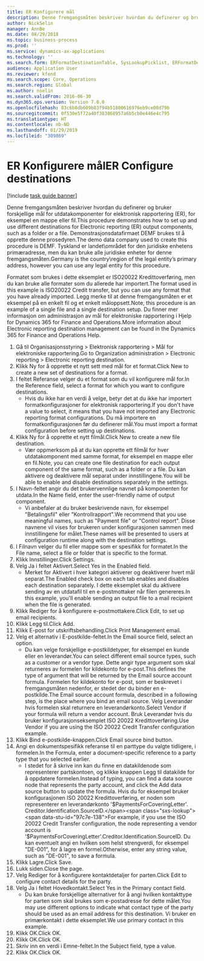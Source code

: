 ```yaml
---
title: ER Konfigurere mål
description: Denne fremgangsmåten beskriver hvordan du definerer og bruker forskjellige mål for utdatakomponenter for elektronisk rapportering (ER), for eksempel en mappe eller fil.
author: NickSelin
manager: AnnBe
ms.date: 08/29/2018
ms.topic: business-process
ms.prod: ''
ms.service: dynamics-ax-applications
ms.technology: ''
ms.search.form: ERFormatDestinationTable, SysLookupPicklist, ERFormatDestinationSettings, ERFormatDestinationEmailSettings, ERExpressionDesignerFormula, SRSPrintDestinationTokens
audience: Application User
ms.reviewer: kfend
ms.search.scope: Core, Operations
ms.search.region: Global
ms.author: nselin
ms.search.validFrom: 2016-06-30
ms.dyn365.ops.version: Version 7.0.0
ms.openlocfilehash: 83c6b8db609b83f94b51800616976eb9ce08d79b
ms.sourcegitcommit: 0f530e5f72a40f383868957a6b5cb0e446e4c795
ms.translationtype: HT
ms.contentlocale: nb-NO
ms.lasthandoff: 01/29/2019
ms.locfileid: "309869"
---
```

# <a name="er-configure-destinations"></a><span data-ttu-id="97c7e-103">ER Konfigurere mål</span><span class="sxs-lookup"><span data-stu-id="97c7e-103">ER Configure destinations</span></span>

[!include [task guide banner](../../includes/task-guide-banner.md)]

<span data-ttu-id="97c7e-104">Denne fremgangsmåten beskriver hvordan du definerer og bruker forskjellige mål for utdatakomponenter for elektronisk rapportering (ER), for eksempel en mappe eller fil.</span><span class="sxs-lookup"><span data-stu-id="97c7e-104">This procedure demonstrates how to set up and use different destinations for Electronic reporting (ER) output components, such as a folder or a file.</span></span> <span data-ttu-id="97c7e-105">Demonstrasjonsdatafirmaet DEMF brukes til å opprette denne prosedyren.</span><span class="sxs-lookup"><span data-stu-id="97c7e-105">The demo data company used to create this procedure is DEMF.</span></span> <span data-ttu-id="97c7e-106">Tyskland er landet\området for den juridiske enhetens primæradresse, men du kan bruke alle juridiske enheter for denne fremgangsmåten.</span><span class="sxs-lookup"><span data-stu-id="97c7e-106">Germany is the country\region of the legal entity’s primary address, however you can use any legal entity for this procedure.</span></span> 

<span data-ttu-id="97c7e-107">Formatet som brukes i dette eksemplet er ISO20022 Kredittoverføring, men du kan bruke alle formater som du allerede har importert.</span><span class="sxs-lookup"><span data-stu-id="97c7e-107">The format used in this example is ISO20022 Credit transfer, but you can use any format that you have already imported.</span></span> <span data-ttu-id="97c7e-108">Legg merke til at denne fremgangsmåten er et eksempel på en enkelt fil og et enkelt måloppsett.</span><span class="sxs-lookup"><span data-stu-id="97c7e-108">Note, this procedure is an example of a single file and a single destination setup.</span></span> <span data-ttu-id="97c7e-109">Du finner mer informasjon om administrasjon av mål for elektroniske rapportering i Hjelp for Dynamics 365 for Finance and Operations.</span><span class="sxs-lookup"><span data-stu-id="97c7e-109">More information about Electronic reporting destination management can be found in the Dynamics 365 for Finance and Operations Help.</span></span>

1. <span data-ttu-id="97c7e-110">Gå til Organisasjonsstyring > Elektronisk rapportering > Mål for elektroniske rapportering.</span><span class="sxs-lookup"><span data-stu-id="97c7e-110">Go to Organization administration > Electronic reporting > Electronic reporting destination.</span></span>
2. <span data-ttu-id="97c7e-111">Klikk Ny for å opprette et nytt sett med mål for et format.</span><span class="sxs-lookup"><span data-stu-id="97c7e-111">Click New to create a new set of destinations for a format.</span></span>
3. <span data-ttu-id="97c7e-112">I feltet Referanse velger du et format som du vil konfigurere mål for.</span><span class="sxs-lookup"><span data-stu-id="97c7e-112">In the Reference field, select a format for which you want to configure destinations.</span></span>
    * <span data-ttu-id="97c7e-113">Hvis du ikke har en verdi å velge, betyr det at du ikke har importert formatkonfigurasjoner for elektronisk rapportering.</span><span class="sxs-lookup"><span data-stu-id="97c7e-113">If you don't have a value to select, it means that you have not imported any Electronic reporting format configurations.</span></span> <span data-ttu-id="97c7e-114">Du må importere en formatkonfigurasjonen før du definerer mål.</span><span class="sxs-lookup"><span data-stu-id="97c7e-114">You must import a format configuration before setting up destinations.</span></span>  
4. <span data-ttu-id="97c7e-115">Klikk Ny for å opprette et nytt filmål.</span><span class="sxs-lookup"><span data-stu-id="97c7e-115">Click New to create a new file destination.</span></span>
    * <span data-ttu-id="97c7e-116">Vær oppmerksom på at du kan opprette ett filmål for hver utdatakomponent med samme format, for eksempel en mappe eller en fil.</span><span class="sxs-lookup"><span data-stu-id="97c7e-116">Note, you can create one file destination for each output component of the same format, such as a folder or a file.</span></span> <span data-ttu-id="97c7e-117">Du kan aktivere og deaktivere mål separat under innstillingene.</span><span class="sxs-lookup"><span data-stu-id="97c7e-117">You will be able to enable and disable destinations separately in the settings.</span></span>  
5. <span data-ttu-id="97c7e-118">I Navn-feltet angir du det brukervennlige navnet på komponenten for utdata.</span><span class="sxs-lookup"><span data-stu-id="97c7e-118">In the Name field, enter the user-friendly name of output component.</span></span>
    * <span data-ttu-id="97c7e-119">Vi anbefaler at du bruker beskrivende navn, for eksempel "Betalingsfil" eller "Kontrollrapport".</span><span class="sxs-lookup"><span data-stu-id="97c7e-119">We recommend that you use meaningful names, such as "Payment file" or "Control report".</span></span> <span data-ttu-id="97c7e-120">Disse navnene vil vises for brukeren under konfigurasjonen sammen med innstillingene for målet.</span><span class="sxs-lookup"><span data-stu-id="97c7e-120">These names will be presented to users at configuration runtime along with the destination settings.</span></span>  
6. <span data-ttu-id="97c7e-121">I Filnavn velger du fil eller mappe som er spesifikk for formatet.</span><span class="sxs-lookup"><span data-stu-id="97c7e-121">In the File name, select a file or folder that is specific to the format.</span></span>
7. <span data-ttu-id="97c7e-122">Klikk Innstillinger.</span><span class="sxs-lookup"><span data-stu-id="97c7e-122">Click Settings.</span></span>
8. <span data-ttu-id="97c7e-123">Velg Ja i feltet Aktivert.</span><span class="sxs-lookup"><span data-stu-id="97c7e-123">Select Yes in the Enabled field.</span></span>
    * <span data-ttu-id="97c7e-124">Merket for Aktivert i hver kategori aktiverer og deaktiverer hvert mål separat.</span><span class="sxs-lookup"><span data-stu-id="97c7e-124">The Enabled check box on each tab enables and disables each destination separately.</span></span> <span data-ttu-id="97c7e-125">I dette eksemplet skal du aktivere sending av en utdatafil til en e-postmottaker når filen genereres.</span><span class="sxs-lookup"><span data-stu-id="97c7e-125">In this example, you'll enable sending an output file to a mail recipient when the file is generated.</span></span>  
9. <span data-ttu-id="97c7e-126">Klikk Rediger for å konfigurere e-postmottakere.</span><span class="sxs-lookup"><span data-stu-id="97c7e-126">Click Edit, to set up email recipients.</span></span>
10. <span data-ttu-id="97c7e-127">Klikk Legg til.</span><span class="sxs-lookup"><span data-stu-id="97c7e-127">Click Add.</span></span>
11. <span data-ttu-id="97c7e-128">Klikk E-post for utskriftsbehandling.</span><span class="sxs-lookup"><span data-stu-id="97c7e-128">Click Print Management email.</span></span>
12. <span data-ttu-id="97c7e-129">Velg et alternativ i E-postkilde-feltet.</span><span class="sxs-lookup"><span data-stu-id="97c7e-129">In the Email source  field, select an option.</span></span>
    * <span data-ttu-id="97c7e-130">Du kan velge forskjellige e-postkildetyper, for eksempel en kunde eller en leverandør.</span><span class="sxs-lookup"><span data-stu-id="97c7e-130">You can select different email source types, such as a customer or a vendor type.</span></span> <span data-ttu-id="97c7e-131">Dette angir type argument som skal returneres av formelen for kildekonto for e-post.</span><span class="sxs-lookup"><span data-stu-id="97c7e-131">This defines the type of argument that will be returned by the Email source account formula.</span></span> <span data-ttu-id="97c7e-132">Formelen for kildekonto for e-post, som er beskrevet i fremgangsmåten nedenfor, er stedet der du binder en e-postkilde.</span><span class="sxs-lookup"><span data-stu-id="97c7e-132">The Email source account formula, described in a following step, is the place where you bind an email source.</span></span> <span data-ttu-id="97c7e-133">Velg Leverandør hvis formelen skal returnere en leverandørkonto.</span><span class="sxs-lookup"><span data-stu-id="97c7e-133">Select Vendor if your formula will return a vendor account.</span></span> <span data-ttu-id="97c7e-134">Bruk Leverandør hvis du bruker konfigurasjonseksemplet ISO 20022 Kredittoverføring.</span><span class="sxs-lookup"><span data-stu-id="97c7e-134">Use Vendor if you are using the ISO 20022 Credit Transfer configuration example.</span></span>  
13. <span data-ttu-id="97c7e-135">Klikk Bind e-postkilde-knappen.</span><span class="sxs-lookup"><span data-stu-id="97c7e-135">Click Email source bind button.</span></span>
14. <span data-ttu-id="97c7e-136">Angi en dokumentspesifikk referanse til en parttype du valgte tidligere, i formelen.</span><span class="sxs-lookup"><span data-stu-id="97c7e-136">In the Formula, enter a document-specific reference to a party type that you selected earlier.</span></span>
    * <span data-ttu-id="97c7e-137">I stedet for å skrive inn kan du finne en datakildenode som representerer partskontoen, og klikke knappen Legg til datakilde for å oppdatere formelen.</span><span class="sxs-lookup"><span data-stu-id="97c7e-137">Instead of typing, you can find a data source node that represents the party account, and click the Add data source button to update the formula.</span></span> <span data-ttu-id="97c7e-138">Hvis du for eksempel bruker konfigurasjonen ISO 20022 Kredittoverføring, er noden som representerer en leverandørkonto '$PaymentsForCoveringLetter'. Creditor.Identification.SourceID.</span><span class="sxs-lookup"><span data-stu-id="97c7e-138">For example, if you use the ISO 20022 Credit Transfer configuration, the node representing a vendor account is '$PaymentsForCoveringLetter'.Creditor.Identification.SourceID.</span></span> <span data-ttu-id="97c7e-139">Du kan eventuelt angi en hvilken som helst strengverdi, for eksempel "DE-001", for å lagre en formel.</span><span class="sxs-lookup"><span data-stu-id="97c7e-139">Otherwise, enter any string value, such as "DE-001", to save a formula.</span></span>  
15. <span data-ttu-id="97c7e-140">Klikk Lagre.</span><span class="sxs-lookup"><span data-stu-id="97c7e-140">Click Save.</span></span>
16. <span data-ttu-id="97c7e-141">Lukk siden.</span><span class="sxs-lookup"><span data-stu-id="97c7e-141">Close the page.</span></span>
17. <span data-ttu-id="97c7e-142">Velg Rediger for å konfigurere kontaktdetaljer for parten.</span><span class="sxs-lookup"><span data-stu-id="97c7e-142">Click Edit to configure contact details for the party.</span></span>
18. <span data-ttu-id="97c7e-143">Velg Ja i feltet Hovedkontakt.</span><span class="sxs-lookup"><span data-stu-id="97c7e-143">Select Yes in the Primary contact field.</span></span>
    * <span data-ttu-id="97c7e-144">Du kan bruke forskjellige alternativer for å angi hvilken kontakttype for parten som skal brukes som e-postadresse for dette målet.</span><span class="sxs-lookup"><span data-stu-id="97c7e-144">You may use different options to indicate what contact type of the party should be used as an email address for this destination.</span></span> <span data-ttu-id="97c7e-145">Vi bruker en primærkontakt i dette eksemplet.</span><span class="sxs-lookup"><span data-stu-id="97c7e-145">We use primary contact in this example.</span></span>  
19. <span data-ttu-id="97c7e-146">Klikk OK.</span><span class="sxs-lookup"><span data-stu-id="97c7e-146">Click OK.</span></span>
20. <span data-ttu-id="97c7e-147">Klikk OK.</span><span class="sxs-lookup"><span data-stu-id="97c7e-147">Click OK.</span></span>
21. <span data-ttu-id="97c7e-148">Skriv inn en verdi i Emne-feltet.</span><span class="sxs-lookup"><span data-stu-id="97c7e-148">In the Subject field, type a value.</span></span>
22. <span data-ttu-id="97c7e-149">Klikk OK.</span><span class="sxs-lookup"><span data-stu-id="97c7e-149">Click OK.</span></span>

